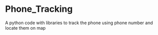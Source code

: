 # Phone_Tracking
A python code with libraries to track the phone using phone number and locate them on map
